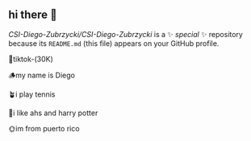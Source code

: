 ## hi there 🤟


*CSI-Diego-Zubrzycki/CSI-Diego-Zubrzycki* is a ✨ _special_ ✨ repository because its `README.md` (this file) appears on your GitHub profile.

🍁tiktok-(30K) 

🪵my name is Diego

🪴i play tennis

🥀i like ahs and harry potter

🌞im from puerto rico

